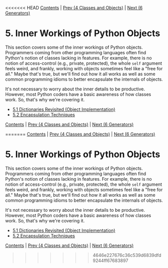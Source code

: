 <<<<<<< HEAD
[Contents](../Contents.md) \| [Prev (4 Classes and Objects)](../04_Classes_objects/00_Overview.md) \| [Next (6 Generators)](../06_Generators/00_Overview.md)

# 5. Inner Workings of Python Objects

This section covers some of the inner workings of Python objects.
Programmers coming from other programming languages often find
Python's notion of classes lacking in features.  For example, there is
no notion of access-control (e.g., private, protected), the whole
`self` argument feels weird, and frankly, working with objects
sometimes feel like a "free for all."  Maybe that's true, but we'll
find out how it all works as well as some common programming idioms to
better encapsulate the internals of objects.

It's not necessary to worry about the inner details to be productive.
However, most Python coders have a basic awareness of how classes
work.  So, that's why we're covering it.

* [5.1 Dictionaries Revisited (Object Implementation)](01_Dicts_revisited.md)
* [5.2 Encapsulation Techniques](02_Classes_encapsulation.md)

[Contents](../Contents.md) \| [Prev (4 Classes and Objects)](../04_Classes_objects/00_Overview.md) \| [Next (6 Generators)](../06_Generators/00_Overview.md)

=======
[Contents](../Contents.md) \| [Prev (4 Classes and Objects)](../04_Classes_objects/00_Overview.md) \| [Next (6 Generators)](../06_Generators/00_Overview.md)

# 5. Inner Workings of Python Objects

This section covers some of the inner workings of Python objects.
Programmers coming from other programming languages often find
Python's notion of classes lacking in features.  For example, there is
no notion of access-control (e.g., private, protected), the whole
`self` argument feels weird, and frankly, working with objects
sometimes feel like a "free for all."  Maybe that's true, but we'll
find out how it all works as well as some common programming idioms to
better encapsulate the internals of objects.

It's not necessary to worry about the inner details to be productive.
However, most Python coders have a basic awareness of how classes
work.  So, that's why we're covering it.

* [5.1 Dictionaries Revisited (Object Implementation)](01_Dicts_revisited.md)
* [5.2 Encapsulation Techniques](02_Classes_encapsulation.md)

[Contents](../Contents.md) \| [Prev (4 Classes and Objects)](../04_Classes_objects/00_Overview.md) \| [Next (6 Generators)](../06_Generators/00_Overview.md)

>>>>>>> 4646e227676c36c539d6839dfd9244ff67683897
